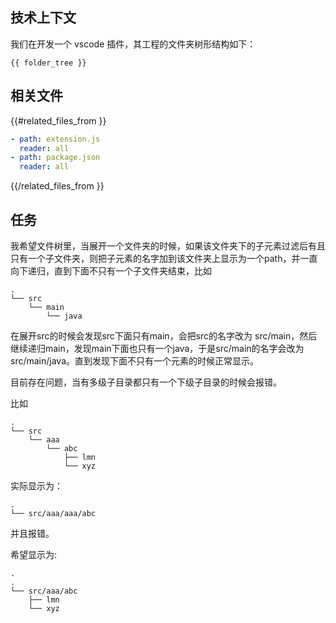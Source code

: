 ## 技术上下文

我们在开发一个 vscode 插件，其工程的文件夹树形结构如下：

```
{{ folder_tree }}
```

## 相关文件

{{#related_files_from }}
```yaml
- path: extension.js
  reader: all
- path: package.json
  reader: all
```
{{/related_files_from }}

## 任务

我希望文件树里，当展开一个文件夹的时候，如果该文件夹下的子元素过滤后有且只有一个子文件夹，则把子元素的名字加到该文件夹上显示为一个path，并一直向下递归，直到下面不只有一个子文件夹结束，比如

```
.
└── src
    └── main
        └── java
```

在展开src的时候会发现src下面只有main，会把src的名字改为 src/main，然后继续递归main，发现main下面也只有一个java，于是src/main的名字会改为 src/main/java。直到发现下面不只有一个元素的时候正常显示。

目前存在问题，当有多级子目录都只有一个下级子目录的时候会报错。

比如

```
.
└── src
    └── aaa
        └── abc
            ├── lmn
            └── xyz

```
实际显示为：
```
.
└── src/aaa/aaa/abc
```
并且报错。

希望显示为:
```
.
.
└── src/aaa/abc
    ├── lmn
    └── xyz
```